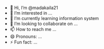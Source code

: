 - 👋 Hi, I’m @madakaila21
- 👀 I’m interested in ...
- 🌱 I’m currently learning information system 
- 💞️ I’m looking to collaborate on ...
- 📫 How to reach me ...
- 😄 Pronouns: ...
- ⚡ Fun fact: ...

<!---
madakaila21/madakaila21 is a ✨ special ✨ repository because its `README.md` (this file) appears on your GitHub profile.
You can click the Preview link to take a look at your changes.
--->
